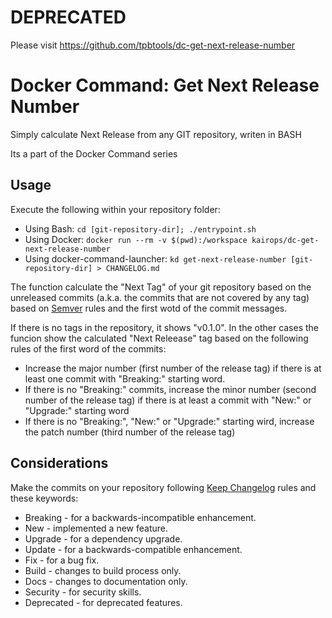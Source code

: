 # DEPRECATED

Please visit https://github.com/tpbtools/dc-get-next-release-number

# Docker Command: Get Next Release Number

Simply calculate Next Release from any GIT repository, writen in BASH

Its a part of the Docker Command series

## Usage

Execute the following within your repository folder:

- Using Bash: `cd [git-repository-dir]; ./entrypoint.sh`
- Using Docker: `docker run --rm -v $(pwd):/workspace kairops/dc-get-next-release-number`
- Using docker-command-launcher: `kd get-next-release-number [git-repository-dir] > CHANGELOG.md`

The function calculate the "Next Tag" of your git repository based on the unreleased commits (a.k.a. the commits that are not covered by any tag) based on [Semver](https://semver.org/) rules and the first wotd of the commit messages.

If there is no tags in the repository, it shows "v0.1.0". In the other cases the funcion show the calculated "Next Releease" tag based on the following rules of the first word of the commits:

- Increase the major number (first number of the release tag) if there is at least one commit with "Breaking:" starting word.
- If there is no "Breaking:" commits, increase the minor number (second number of the release tag) if there is at least a commit with "New:" or "Upgrade:" starting word
- If there is no "Breaking:", "New:" or "Upgrade:" starting wird, increase the patch number (third number of the release tag)

## Considerations

Make the commits on your repository following [Keep Changelog](https://keepachangelog.com/en/1.0.0/) rules and these keywords:

- Breaking - for a backwards-incompatible enhancement.
- New - implemented a new feature.
- Upgrade - for a dependency upgrade.
- Update - for a backwards-compatible enhancement.
- Fix - for a bug fix.
- Build - changes to build process only.
- Docs - changes to documentation only.
- Security - for security skills.
- Deprecated - for deprecated features.

